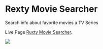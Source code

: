 # Rexty Movie Searcher

Search info about favorite movies a TV Series

Live Page [Ruxty Movie Searcher](ruxty.netlify.app).

<img src="https://github.com/MatiuxDev/movies-app-react/blob/master/src/assets/img/screenshot.png" />

